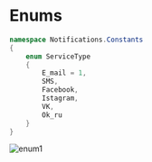 # Enums

```c#
namespace Notifications.Constants
{
    enum ServiceType
    {
        E_mail = 1,
        SMS,
        Facebook,
        Istagram,
        VK,
        Ok_ru
    }
}
```

![enum1](https://cloud.githubusercontent.com/assets/20840005/22840865/aa949ee8-efe8-11e6-99f2-06728e860cec.gif)
